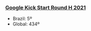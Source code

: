 ### [Google Kick Start Round H 2021](https://codingcompetitions.withgoogle.com/kickstart/round/0000000000435914)

<ul>
<li> Brazil: 5º   </li>
<li> Global: 434º </li>
</ul>
